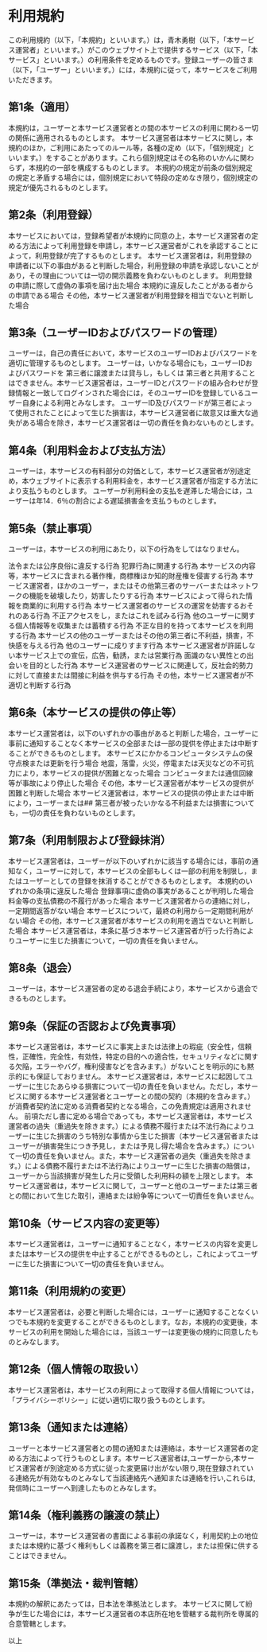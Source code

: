 # 利用規約

この利用規約（以下，「本規約」といいます。）は，青木勇樹（以下，「本サービス運営者」といいます。）がこのウェブサイト上で提供するサービス（以下，「本サービス」といいます。）の利用条件を定めるものです。登録ユーザーの皆さま（以下，「ユーザー」といいます。）には，本規約に従って，本サービスをご利用いただきます。

## 第1条（適用）
本規約は，ユーザーと本サービス運営者との間の本サービスの利用に関わる一切の関係に適用されるものとします。
本サービス運営者は本サービスに関し，本規約のほか，ご利用にあたってのルール等，各種の定め（以下，「個別規定」といいます。）をすることがあります。これら個別規定はその名称のいかんに関わらず，本規約の一部を構成するものとします。
本規約の規定が前条の個別規定の規定と矛盾する場合には，個別規定において特段の定めなき限り，個別規定の規定が優先されるものとします。
## 第2条（利用登録）
本サービスにおいては，登録希望者が本規約に同意の上，本サービス運営者の定める方法によって利用登録を申請し，本サービス運営者がこれを承認することによって，利用登録が完了するものとします。
本サービス運営者は，利用登録の申請者に以下の事由があると判断した場合，利用登録の申請を承認しないことがあり，その理由については一切の開示義務を負わないものとします。
利用登録の申請に際して虚偽の事項を届け出た場合
本規約に違反したことがある者からの申請である場合
その他，本サービス運営者が利用登録を相当でないと判断した場合
## 第3条（ユーザーIDおよびパスワードの管理）
ユーザーは，自己の責任において，本サービスのユーザーIDおよびパスワードを適切に管理するものとします。
ユーザーは，いかなる場合にも，ユーザーIDおよびパスワードを 第三者に譲渡または貸与し，もしくは 第三者と共用することはできません。本サービス運営者は，ユーザーIDとパスワードの組み合わせが登録情報と一致してログインされた場合には，そのユーザーIDを登録しているユーザー自身による利用とみなします。
ユーザーID及びパスワードが第三者によって使用されたことによって生じた損害は，本サービス運営者に故意又は重大な過失がある場合を除き，本サービス運営者は一切の責任を負わないものとします。
## 第4条（利用料金および支払方法）
ユーザーは，本サービスの有料部分の対価として，本サービス運営者が別途定め，本ウェブサイトに表示する利用料金を，本サービス運営者が指定する方法により支払うものとします。
ユーザーが利用料金の支払を遅滞した場合には，ユーザーは年14．6％の割合による遅延損害金を支払うものとします。
## 第5条（禁止事項）
ユーザーは，本サービスの利用にあたり，以下の行為をしてはなりません。

法令または公序良俗に違反する行為
犯罪行為に関連する行為
本サービスの内容等，本サービスに含まれる著作権，商標権ほか知的財産権を侵害する行為
本サービス運営者，ほかのユーザー，またはその他第三者のサーバーまたはネットワークの機能を破壊したり，妨害したりする行為
本サービスによって得られた情報を商業的に利用する行為
本サービス運営者のサービスの運営を妨害するおそれのある行為
不正アクセスをし，またはこれを試みる行為
他のユーザーに関する個人情報等を収集または蓄積する行為
不正な目的を持って本サービスを利用する行為
本サービスの他のユーザーまたはその他の第三者に不利益，損害，不快感を与える行為
他のユーザーに成りすます行為
本サービス運営者が許諾しない本サービス上での宣伝，広告，勧誘，または営業行為
面識のない異性との出会いを目的とした行為
本サービス運営者のサービスに関連して，反社会的勢力に対して直接または間接に利益を供与する行為
その他，本サービス運営者が不適切と判断する行為
## 第6条（本サービスの提供の停止等）
本サービス運営者は，以下のいずれかの事由があると判断した場合，ユーザーに事前に通知することなく本サービスの全部または一部の提供を停止または中断することができるものとします。
本サービスにかかるコンピュータシステムの保守点検または更新を行う場合
地震，落雷，火災，停電または天災などの不可抗力により，本サービスの提供が困難となった場合
コンピュータまたは通信回線等が事故により停止した場合
その他，本サービス運営者が本サービスの提供が困難と判断した場合
本サービス運営者は，本サービスの提供の停止または中断により，ユーザーまたは## 第三者が被ったいかなる不利益または損害についても，一切の責任を負わないものとします。
## 第7条（利用制限および登録抹消）
本サービス運営者は，ユーザーが以下のいずれかに該当する場合には，事前の通知なく，ユーザーに対して，本サービスの全部もしくは一部の利用を制限し，またはユーザーとしての登録を抹消することができるものとします。
本規約のいずれかの条項に違反した場合
登録事項に虚偽の事実があることが判明した場合
料金等の支払債務の不履行があった場合
本サービス運営者からの連絡に対し，一定期間返答がない場合
本サービスについて，最終の利用から一定期間利用がない場合
その他，本サービス運営者が本サービスの利用を適当でないと判断した場合
本サービス運営者は，本条に基づき本サービス運営者が行った行為によりユーザーに生じた損害について，一切の責任を負いません。
## 第8条（退会）
ユーザーは，本サービス運営者の定める退会手続により，本サービスから退会できるものとします。

## 第9条（保証の否認および免責事項）
本サービス運営者は，本サービスに事実上または法律上の瑕疵（安全性，信頼性，正確性，完全性，有効性，特定の目的への適合性，セキュリティなどに関する欠陥，エラーやバグ，権利侵害などを含みます。）がないことを明示的にも黙示的にも保証しておりません。
本サービス運営者は，本サービスに起因してユーザーに生じたあらゆる損害について一切の責任を負いません。ただし，本サービスに関する本サービス運営者とユーザーとの間の契約（本規約を含みます。）が消費者契約法に定める消費者契約となる場合，この免責規定は適用されません。
前項ただし書に定める場合であっても，本サービス運営者は，本サービス運営者の過失（重過失を除きます。）による債務不履行または不法行為によりユーザーに生じた損害のうち特別な事情から生じた損害（本サービス運営者またはユーザーが損害発生につき予見し，または予見し得た場合を含みます。）について一切の責任を負いません。また，本サービス運営者の過失（重過失を除きます。）による債務不履行または不法行為によりユーザーに生じた損害の賠償は，ユーザーから当該損害が発生した月に受領した利用料の額を上限とします。
本サービス運営者は，本サービスに関して，ユーザーと他のユーザーまたは第三者との間において生じた取引，連絡または紛争等について一切責任を負いません。
## 第10条（サービス内容の変更等）
本サービス運営者は，ユーザーに通知することなく，本サービスの内容を変更しまたは本サービスの提供を中止することができるものとし，これによってユーザーに生じた損害について一切の責任を負いません。

## 第11条（利用規約の変更）
本サービス運営者は，必要と判断した場合には，ユーザーに通知することなくいつでも本規約を変更することができるものとします。なお，本規約の変更後，本サービスの利用を開始した場合には，当該ユーザーは変更後の規約に同意したものとみなします。

## 第12条（個人情報の取扱い）
本サービス運営者は，本サービスの利用によって取得する個人情報については，「プライバシーポリシー」に従い適切に取り扱うものとします。

## 第13条（通知または連絡）
ユーザーと本サービス運営者との間の通知または連絡は，本サービス運営者の定める方法によって行うものとします。本サービス運営者は,ユーザーから,本サービス運営者が別途定める方式に従った変更届け出がない限り,現在登録されている連絡先が有効なものとみなして当該連絡先へ通知または連絡を行い,これらは,発信時にユーザーへ到達したものとみなします。

## 第14条（権利義務の譲渡の禁止）
ユーザーは，本サービス運営者の書面による事前の承諾なく，利用契約上の地位または本規約に基づく権利もしくは義務を第三者に譲渡し，または担保に供することはできません。

## 第15条（準拠法・裁判管轄）
本規約の解釈にあたっては，日本法を準拠法とします。
本サービスに関して紛争が生じた場合には，本サービス運営者の本店所在地を管轄する裁判所を専属的合意管轄とします。

以上
